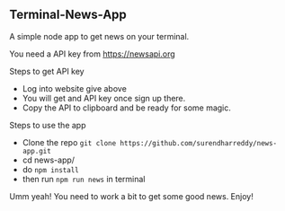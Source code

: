 ## Terminal-News-App 

A simple node app to get news on your terminal. 

You need a API key from https://newsapi.org 

Steps to get API key

- Log into website give above
- You will get and API key once sign up there. 
- Copy the API to clipboard and be ready for some magic. 

Steps to use the app 

- Clone the repo `git clone https://github.com/surendharreddy/news-app.git`
- cd news-app/
- do `npm install`
- then run `npm run news` in terminal

Umm yeah! You need to work a bit to get some good news. Enjoy! 

